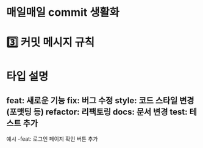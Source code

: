 # 매일매일 commit 생활화 
# 3️⃣ 커밋 메시지 규칙
# 타입  설명
  feat: 새로운 기능
  fix: 버그 수정
  style: 코드 스타일 변경 (포맷팅 등)
  refactor: 리팩토링
  docs: 문서 변경
  test: 테스트 추가
  ---------------------------------------
  예시 -feat: 로그인 페이지 확인 버튼 추가
